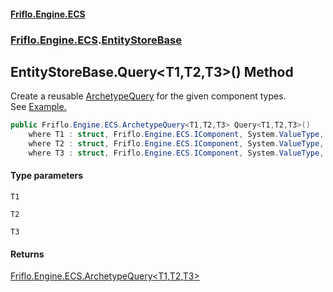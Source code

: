 #### [Friflo.Engine.ECS](index.md 'index')
### [Friflo.Engine.ECS](Friflo.Engine.ECS.md 'Friflo.Engine.ECS').[EntityStoreBase](EntityStoreBase.md 'Friflo.Engine.ECS.EntityStoreBase')

## EntityStoreBase.Query<T1,T2,T3>() Method

Create a reusable [ArchetypeQuery](ArchetypeQuery.md 'Friflo.Engine.ECS.ArchetypeQuery') for the given component types.<br/>
See <a href="https://github.com/friflo/Friflo.Json.Fliox/wiki/Examples-~-General#query-entities">Example.</a>

```csharp
public Friflo.Engine.ECS.ArchetypeQuery<T1,T2,T3> Query<T1,T2,T3>()
    where T1 : struct, Friflo.Engine.ECS.IComponent, System.ValueType, System.ValueType
    where T2 : struct, Friflo.Engine.ECS.IComponent, System.ValueType, System.ValueType
    where T3 : struct, Friflo.Engine.ECS.IComponent, System.ValueType, System.ValueType;
```
#### Type parameters

<a name='Friflo.Engine.ECS.EntityStoreBase.Query_T1,T2,T3_().T1'></a>

`T1`

<a name='Friflo.Engine.ECS.EntityStoreBase.Query_T1,T2,T3_().T2'></a>

`T2`

<a name='Friflo.Engine.ECS.EntityStoreBase.Query_T1,T2,T3_().T3'></a>

`T3`

#### Returns
[Friflo.Engine.ECS.ArchetypeQuery&lt;](ArchetypeQuery_T1,T2,T3_.md 'Friflo.Engine.ECS.ArchetypeQuery<T1,T2,T3>')[T1](EntityStoreBase.Query_T1,T2,T3_().md#Friflo.Engine.ECS.EntityStoreBase.Query_T1,T2,T3_().T1 'Friflo.Engine.ECS.EntityStoreBase.Query<T1,T2,T3>().T1')[,](ArchetypeQuery_T1,T2,T3_.md 'Friflo.Engine.ECS.ArchetypeQuery<T1,T2,T3>')[T2](EntityStoreBase.Query_T1,T2,T3_().md#Friflo.Engine.ECS.EntityStoreBase.Query_T1,T2,T3_().T2 'Friflo.Engine.ECS.EntityStoreBase.Query<T1,T2,T3>().T2')[,](ArchetypeQuery_T1,T2,T3_.md 'Friflo.Engine.ECS.ArchetypeQuery<T1,T2,T3>')[T3](EntityStoreBase.Query_T1,T2,T3_().md#Friflo.Engine.ECS.EntityStoreBase.Query_T1,T2,T3_().T3 'Friflo.Engine.ECS.EntityStoreBase.Query<T1,T2,T3>().T3')[&gt;](ArchetypeQuery_T1,T2,T3_.md 'Friflo.Engine.ECS.ArchetypeQuery<T1,T2,T3>')